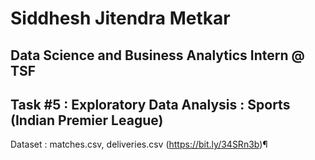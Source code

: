 # Siddhesh Jitendra Metkar

## Data Science and Business Analytics Intern @ TSF

## Task #5 : Exploratory Data Analysis : Sports (Indian Premier League)

Dataset : matches.csv, deliveries.csv (https://bit.ly/34SRn3b)¶
